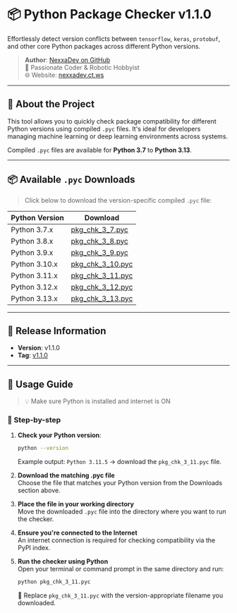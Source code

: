 # 📦 Python Package Checker v1.1.0

Effortlessly detect version conflicts between `tensorflow`, `keras`, `protobuf`, and other core Python packages across different Python versions.

> **Author**: [NexxaDev on GitHub](https://github.com/nexxadev)  
> 🔧 Passionate Coder & Robotic Hobbyist  
> 🌐 Website: [nexxadev.ct.ws](https://nexxadev.ct.ws)  

---

## 🚀 About the Project

This tool allows you to quickly check package compatibility for different Python versions using compiled `.pyc` files. It's ideal for developers managing machine learning or deep learning environments across systems.

Compiled `.pyc` files are available for **Python 3.7** to **Python 3.13**.

---

## 📦 Available `.pyc` Downloads

> Click below to download the version-specific compiled `.pyc` file:

| Python Version | Download |
|----------------|----------|
| Python 3.7.x   | [pkg_chk_3_7.pyc](https://github.com/nexxadev/py-pkg-checker/releases/download/v1.1.0/pkg_chk_3_7.pyc) |
| Python 3.8.x   | [pkg_chk_3_8.pyc](https://github.com/nexxadev/py-pkg-checker/releases/download/v1.1.0/pkg_chk_3_8.pyc) |
| Python 3.9.x   | [pkg_chk_3_9.pyc](https://github.com/nexxadev/py-pkg-checker/releases/download/v1.1.0/pkg_chk_3_9.pyc) |
| Python 3.10.x  | [pkg_chk_3_10.pyc](https://github.com/nexxadev/py-pkg-checker/releases/download/v1.1.0/pkg_chk_3_10.pyc) |
| Python 3.11.x  | [pkg_chk_3_11.pyc](https://github.com/nexxadev/py-pkg-checker/releases/download/v1.1.0/pkg_chk_3_11.pyc) |
| Python 3.12.x  | [pkg_chk_3_12.pyc](https://github.com/nexxadev/py-pkg-checker/releases/download/v1.1.0/pkg_chk_3_12.pyc) |
| Python 3.13.x  | [pkg_chk_3_13.pyc](https://github.com/nexxadev/py-pkg-checker/releases/download/v1.1.0/pkg_chk_3_13.pyc) |

---

## 🔗 Release Information

- **Version**: v1.1.0  
- **Tag**: [v1.1.0](https://github.com/nexxadev/py-pkg-checker/releases/tag/v1.1.0)  

---

## 📖 Usage Guide

> 💡 Make sure Python is installed and internet is ON

### 🔧 Step-by-step

1. **Check your Python version**:
   ```bash
   python --version
   ```
   Example output: `Python 3.11.5` → download the `pkg_chk_3_11.pyc` file.

2. **Download the matching .pyc file**  
   Choose the file that matches your Python version from the Downloads section above.

3. **Place the file in your working directory**  
   Move the downloaded `.pyc` file into the directory where you want to run the checker.

4. **Ensure you're connected to the Internet**  
   An internet connection is required for checking compatibility via the PyPI index.

5. **Run the checker using Python**  
   Open your terminal or command prompt in the same directory and run:
   ```bash
   python pkg_chk_3_11.pyc
   ```
   🔄 Replace `pkg_chk_3_11.pyc` with the version-appropriate filename you downloaded.
